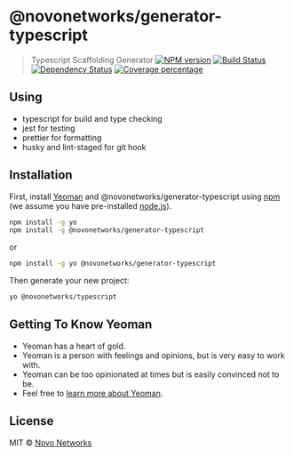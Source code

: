 # @novonetworks/generator-typescript
> Typescript Scaffolding Generator [![NPM version][npm-image]][npm-url] [![Build Status][travis-image]][travis-url] [![Dependency Status][daviddm-image]][daviddm-url] [![Coverage percentage][coveralls-image]][coveralls-url]

## Using

- typescript for build and type checking
- jest for testing
- prettier for formatting
- husky and lint-staged for git hook

## Installation

First, install [Yeoman](http://yeoman.io) and @novonetworks/generator-typescript using [npm](https://www.npmjs.com/) (we assume you have pre-installed [node.js](https://nodejs.org/)).

```bash
npm install -g yo
npm install -g @novonetworks/generator-typescript
```
or
```bash
npm install -g yo @novonetworks/generator-typescript
```

Then generate your new project:

```bash
yo @novonetworks/typescript
```

## Getting To Know Yeoman

 * Yeoman has a heart of gold.
 * Yeoman is a person with feelings and opinions, but is very easy to work with.
 * Yeoman can be too opinionated at times but is easily convinced not to be.
 * Feel free to [learn more about Yeoman](http://yeoman.io/).

## License

MIT © [Novo Networks](http://www.novonetworks.com/)


[npm-image]: https://badge.fury.io/js/%40novonetworks%2Fgenerator-typescript.svg
[npm-url]: https://npmjs.org/package/%40novonetworks%2Fgenerator-typescript
[travis-image]: https://travis-ci.org/novonetworks/generator-typescript.svg?branch=master
[travis-url]: https://travis-ci.org/novonetworks/generator-typescript
[daviddm-image]: https://david-dm.org/novonetworks/generator-typescript.svg?theme=shields.io
[daviddm-url]: https://david-dm.org/novonetworks/generator-typescript
[coveralls-image]: https://coveralls.io/repos/novonetworks/generator-typescript/badge.svg
[coveralls-url]: https://coveralls.io/r/novonetworks/generator-typescript
